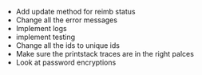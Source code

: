 * Add update method for reimb status
* Change all the error messages
* Implement logs
* implement testing
* Change all the ids to unique ids
* Make sure the printstack traces are in the right palces
* Look at password encryptions